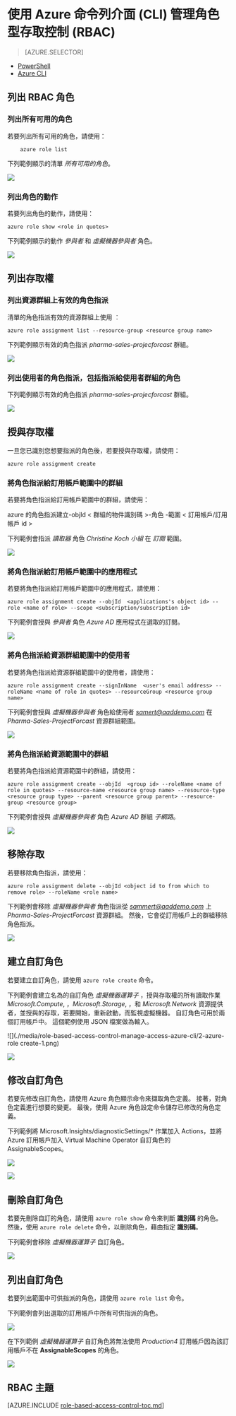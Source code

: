 <properties
    pageTitle="使用 Azure CLI 管理角色型存取控制 (RBAC) | Microsoft Azure"
    description="了解如何使用 Azure 命令列介面，藉由列出角色和角色的動作、將角色指派給訂用帳戶和應用程式範圍，來管理角色型存取 (RBAC)。"
    services="active-directory"
    documentationCenter=""
    authors="IHenkel"
    manager="stevenpo"
    editor=""/>

<tags
    ms.service="active-directory"
    ms.devlang="na"
    ms.topic="article"
    ms.tgt_pltfrm="na"
    ms.workload="identity"
    ms.date="12/04/2015"
    ms.author="inhenk"/>

# 使用 Azure 命令列介面 (CLI) 管理角色型存取控制 (RBAC)
<!-- Azure Selector -->
> [AZURE.SELECTOR]
- [PowerShell](role-based-access-control-manage-access-powershell.md)
- [Azure CLI](role-based-access-control-manage-access-azure-cli.md)

## 列出 RBAC 角色
### 列出所有可用的角色
若要列出所有可用的角色，請使用：

        azure role list

下列範例顯示的清單 *所有可用的角色*。

![](./media/role-based-access-control-manage-access-azure-cli/1-azure-role-list.png)

### 列出角色的動作
若要列出角色的動作，請使用：

    azure role show <role in quotes>

下列範例顯示的動作 *參與者* 和 *虛擬機器參與者* 角色。

![](./media/role-based-access-control-manage-access-azure-cli/1-azure-role-show.png)

##  列出存取權
### 列出資源群組上有效的角色指派
清單的角色指派有效的資源群組上使用 ︰

    azure role assignment list --resource-group <resource group name>

下列範例顯示有效的角色指派 *pharma-sales-projecforcast* 群組。

![](./media/role-based-access-control-manage-access-azure-cli/4-azure-role-assignment-list-1.png)

### 列出使用者的角色指派，包括指派給使用者群組的角色

下列範例顯示有效的角色指派 *pharma-sales-projecforcast* 群組。

![](./media/role-based-access-control-manage-access-azure-cli/4-azure-role-assignment-list-2.png)

##  授與存取權
一旦您已識別您想要指派的角色後，若要授與存取權，請使用：

    azure role assignment create

### 將角色指派給訂用帳戶範圍中的群組
若要將角色指派給訂用帳戶範圍中的群組，請使用：

   azure 的角色指派建立-objId < 群組的物件識別碼 >-角色 <name of role> -範圍 < 訂用帳戶/訂用帳戶 id >

下列範例會指派 *讀取器* 角色 *Christine Koch 小組* 在 *訂閱* 範圍。

![](./media/role-based-access-control-manage-access-azure-cli/2-azure-role-assignment-create-1.png)

### 將角色指派給訂用帳戶範圍中的應用程式
若要將角色指派給訂用帳戶範圍中的應用程式，請使用：

    azure role assignment create --objId  <applications's object id> --role <name of role> --scope <subscription/subscription id>

下列範例會授與 *參與者* 角色 *Azure AD* 應用程式在選取的訂閱。

 ![](./media/role-based-access-control-manage-access-azure-cli/2-azure-role-assignment-create-2.png)

### 將角色指派給資源群組範圍中的使用者
若要將角色指派給資源群組範圍中的使用者，請使用：

    azure role assignment create --signInName  <user's email address> --roleName <name of role in quotes> --resourceGroup <resource group name>

下列範例會授與 *虛擬機器參與者* 角色給使用者 *samert@aaddemo.com* 在 *Pharma-Sales-ProjectForcast* 資源群組範圍。

![](./media/role-based-access-control-manage-access-azure-cli/2-azure-role-assignment-create-3.png)

### 將角色指派給資源範圍中的群組
若要將角色指派給資源範圍中的群組，請使用：

    azure role assignment create --objId  <group id> --roleName <name of role in quotes> --resource-name <resource group name> --resource-type <resource group type> --parent <resource group parent> --resource-group <resource group>

下列範例會授與 *虛擬機器參與者* 角色 *Azure AD* 群組 *子網路*。

![](./media/role-based-access-control-manage-access-azure-cli/2-azure-role-assignment-create-4.png)

##  移除存取
若要移除角色指派，請使用：

    azure role assignment delete --objId <object id to from which to remove role> --roleName <role name>

下列範例會移除 *虛擬機器參與者* 角色指派從 *sammert@aaddemo.com* 上 *Pharma-Sales-ProjectForcast* 資源群組。
然後，它會從訂用帳戶上的群組移除角色指派。

![](./media/role-based-access-control-manage-access-azure-cli/3-azure-role-assignment-delete.png)

## 建立自訂角色
若要建立自訂角色，請使用 `azure role create` 命令。

下列範例會建立名為的自訂角色 *虛擬機器運算子* ，授與存取權的所有讀取作業 *Microsoft.Compute*, ，*Microsoft.Storage*, ，和 *Microsoft.Network* 資源提供者，並授與的存取，若要開始，重新啟動，而監視虛擬機器。 自訂角色可用於兩個訂用帳戶中。 這個範例使用 JSON 檔案做為輸入。

![](./media/role-based-access-control-manage-access-azure-cli/2-azure-role create-1.png)

![](./media/role-based-access-control-manage-access-azure-cli/2-azure-role-create-2.png)

## 修改自訂角色

若要先修改自訂角色，請使用 Azure 角色顯示命令來擷取角色定義。 接著，對角色定義進行想要的變更。 最後，使用 Azure 角色設定命令儲存已修改的角色定義。

下列範例將 Microsoft.Insights/diagnosticSettings/* 作業加入 Actions，並將 Azure 訂用帳戶加入 Virtual Machine Operator 自訂角色的 AssignableScopes。

![](./media/role-based-access-control-manage-access-azure-cli/3-azure-role-set-1.png)

![](./media/role-based-access-control-manage-access-azure-cli/3-azure-role-set2.png)

## 刪除自訂角色

若要先刪除自訂的角色，請使用 `azure role show` 命令來判斷 **識別碼** 的角色。 然後，使用 `azure role delete` 命令，以刪除角色，藉由指定 **識別碼**。

下列範例會移除 *虛擬機器運算子* 自訂角色。

![](./media/role-based-access-control-manage-access-azure-cli/4-azure-role-delete.png)

## 列出自訂角色

若要列出範圍中可供指派的角色，請使用 `azure role list` 命令。

下列範例會列出選取的訂用帳戶中所有可供指派的角色。

![](./media/role-based-access-control-manage-access-azure-cli/5-azure-role-list1.png)

在下列範例 *虛擬機器運算子* 自訂角色將無法使用 *Production4* 訂用帳戶因為該訂用帳戶不在 **AssignableScopes** 的角色。

![](./media/role-based-access-control-manage-access-azure-cli/5-azure-role-list2.png)





## RBAC 主題
[AZURE.INCLUDE [role-based-access-control-toc.md](../../includes/role-based-access-control-toc.md)]


